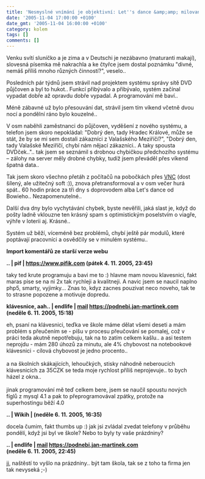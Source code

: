 ```yaml
---
title: 'Nesmyslné vnímání je objektivní: Let''s dance &amp;amp; milovaný spam'
date: '2005-11-04 17:00:00 +0100'
date_gmt: '2005-11-04 16:00:00 +0100'
category: kolem
tags: []
comments: []
---
```

<p>Venku svítí sluníčko a je zima a v Deutschi je nezábavno (maturanti makají),
slovesná písemka mě nakrachla a ke čtyřce jsem dostal poznámku "divné, nemáš
příliš mnoho různých činností?", veselo..</p>
<p>Posledních pár týdnů jsem
strávil nad projektem systému správy sítě DVD půjčoven a byl to hukot.. Funkcí
přibývalo a přibývalo, systém začínal vypadat dobře až opravdu dobře vypadal. A
programování mě baví..</p>
<p>Méně zábavné už bylo přesouvání dat, strávil jsem
tím víkend včetně dvou nocí a pondělní ráno bylo kouzelné..</p>
<p>V osm
naběhli zaměstnanci do půjčoven, vyděšení z nového systému, a telefon jsem
skoro nepokládal: "Dobrý den, tady Hradec Králové, může se stát, že by se mi
sem dostali zákazníci z Valašského Meziříčí?", "Dobrý den, tady Valašské
Meziříčí, chybí nám nějací zákazníci.. A taky spousta DVDček..".. tak jsem se
seznámil s drobnou chybičkou předchozího systému &ndash; zálohy na server měly
drobné chybky, tudíž jsem převáděl přes víkend špatná data..</p>
<p>Tak jsem
skoro všechno přetáh z počítačů na pobočkách přes
<a href="https://ultravnc.sourceforge.net/">VNC</a> (dost šílený, ale
užitečný soft :)), znova přetransformoval a v osm večer hurá spát.. 60 hodin
práce za tři dny s doprovodem alba Let's dance od Bowieho..
Nezapomenutelné..</p>
<p>Další dva dny bylo vychytávání chybek, byste nevěřili,
jaká slast je, když do pošty ladně vklouzne ten krásný spam s optimistickým
poselstvím o viagře, výhře v loterii aj. Krásné..</p>
<p>Systém už běží,
víceméně bez problémů, chybí ještě pár modulů, které poptávají pracovníci a
osvědčily se v minulém systému..</p>
<div class="import-komentaru">
<p><strong>Import komentářů ze starší verze webu</strong></p>
<div class="comment">
<p style="font-weight:bold"><span class="compredmet">..</span> | <span class="comname">pif</span> |  <a href="https://www.pifik.com">https://www.pifik.com</a> (pátek&nbsp;4.&nbsp;11.&nbsp;2005,&nbsp;23:45)</p>
<p>taky ted krute programuju a bavi me to :) hlavne mam novou klavesnici, fakt maras pise se na ni 2x tak rychleji a kvalitneji. A navic jsem se naucil naplno php5, smarty, vyjimky... Znas to, kdyz zacnes pouzivat neco noveho, tak te to strasne popozene a motivuje dopredu. </p>
</div>
<div class="comment">
<p style="font-weight:bold"><span class="compredmet">klávesnice, aah..</span> | <span class="comname">endlife</span> |  <a href="mailto:jan.martinek@post.cz">mail</a>  <a href="https://podnebi.jan-martinek.com">https://podnebi.jan-martinek.com</a> (neděle&nbsp;6.&nbsp;11.&nbsp;2005,&nbsp;15:18)</p>
<p>eh, psaní na klávesnici, teďka ve škole máme dělat všemi deseti a mám problém s přeučením se - píšu v procesu přeučování se pomalej, což v práci teda akutně nepotřebuju, tak na to zatím celkem kašlu.. a asi testem neprojdu - mám 280 úhozů za minutu, ale 4% chybovost na notebookové klávesnici - cílová chybovost je jedno procento..  <br>  <br> a na školních skákajících, lehoučkých, stisky náhodně neberoucích klávesnicích za 35CZK se teda moje rychlost příliš neprojevuje.. to bych házel z okna.. <br>  <br> jinak programování mě teď celkem bere, jsem se naučil spoustu nových fíglů z mysql 4.1 a pak to přeprogramovával zpátky, protože na superhostingu běží 4.0 </p>
</div>
<div class="comment">
<p style="font-weight:bold"><span class="compredmet">..</span> | <span class="comname">Wikih</span> | (neděle&nbsp;6.&nbsp;11.&nbsp;2005,&nbsp;16:35)</p>
<p>docela čumim, fakt thumbs up :) jak jsi zvládal zvedat telefony v průběhu pondělí, když jsi byl ve škole? Nebo to byly ty vaše prázdniny? </p>
</div>
<div class="comment">
<p style="font-weight:bold"><span class="compredmet">..</span> | <span class="comname">endlife</span> |  <a href="mailto:jan.martinek@post.cz">mail</a>  <a href="https://podnebi.jan-martinek.com">https://podnebi.jan-martinek.com</a> (neděle&nbsp;6.&nbsp;11.&nbsp;2005,&nbsp;22:45)</p>
<p>jj, naštěstí to vyšlo na prázdniny.. být tam škola, tak se z toho ta firma jen tak nevyseká ;-) </p>
</div>
</div>
